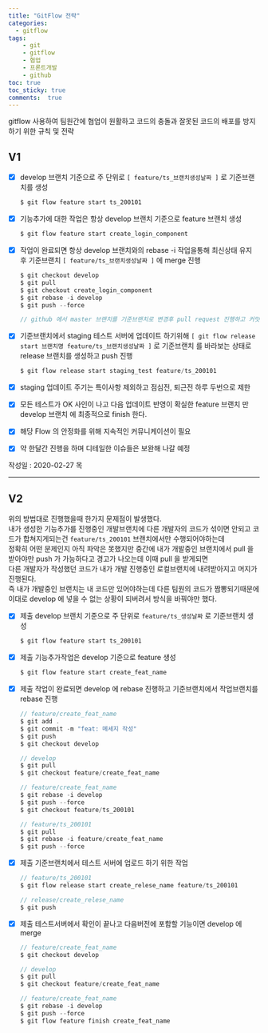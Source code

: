 ```yaml
---
title: "GitFlow 전략"
categories: 
  - gitflow
tags: 
    - git
    - gitflow
    - 협업
    - 프론트개발
    - github
toc: true
toc_sticky: true
comments:  true
---
```


gitflow 사용하여 팀원간에 협업이 원활하고 코드의 충돌과 잘못된 코드의 배포를 방지하기 위한 규칙 및 전략  
  
## V1
  - [X] develop 브랜치 기준으로 주 단위로 `[ feature/ts_브랜치생성날짜 ]` 로 기준브랜치를 생성  
    ``` javascript
    $ git flow feature start ts_200101
    ```
- [X] 기능추가에 대한 작업은 항상 develop 브랜치 기준으로 feature 브랜치 생성  
    ``` javascript
    $ git flow feature start create_login_component
    ```
- [X] 작업이 완료되면 항상 develop 브랜치와의 rebase -i 작업을통해 최신상태 유지 후 기준브랜치 `[ feature/ts_브랜치생성날짜 ]` 에 merge 진행  
    ``` javascript
    $ git checkout develop
    $ git pull
    $ git checkout create_login_component
    $ git rebase -i develop
    $ git push --force

    // github 에서 master 브랜치를 기준브랜치로 변경후 pull request 진행하고 커밋 메세지 작성후 이상없는지 체크후 merge 진행
    ```


  
- [x] 기준브랜치에서 staging 테스트 서버에 업데이트 하기위해 `[ git flow release start 브랜치명 feature/ts_브랜치생성날짜 ]` 로 기준브랜치 를 바라보는 상태로 release 브랜치를 생성하고 push 진행  
    ``` javascript
    $ git flow release start staging_test feature/ts_200101
    ```
- [x] staging 업데이트 주기는 특이사항 제외하고 점심전, 퇴근전 하루 두번으로 제한  
- [x] 모든 테스트가 OK 사인이 나고 다음 업데이트 반영이 확실한 feature 브랜치 만 develop 브랜치 에 최종적으로 finish 한다.  
- [x] 해당 Flow 의 안정화를 위해 지속적인 커뮤니케이션이 필요
- [x] 약 한달간 진행을 하며 디테일한 이슈들은 보완해 나갈 예정   
 
작성일 : 2020-02-27 목

-------

## V2

위의 방법대로 진행했을때 한가지 문제점이 발생했다.  
내가 생성한 기능추가를 진행중인 개발브랜치에 다른 개발자의 코드가 섞이면 안되고 코드가 합쳐지게되는건 `feature/ts_200101` 브랜치에서만 수행되어야하는데  
정확히 어떤 문제인지 아직 파악은 못했지만 중간에 내가 개발중인 브랜치에서 pull 을 받아야만 push 가 가능하다고 경고가 나오는데 이때 pull 을 받게되면  
다른 개발자가 작성했던 코드가 내가 개발 진행중인 로컬브랜치에 내려받아지고 머지가 진행된다.  
즉 내가 개발중인 브랜치는 내 코드만 있어야하는데 다른 팀원의 코드가 짬뽕되기때문에 이대로 develop 에 넣을 수 없는 상황이 되버려서 방식을 바꿔야만 했다.  


- [x] 제출 develop 브랜치 기준으로 주 단위로 `feature/ts_생성날짜` 로 기준브랜치 생성
    ```javascript
    $ git flow feature start ts_200101
    ```

- [x] 제출 기능추가작업은 develop 기준으로 feature 생성
    ``` javascript
    $ git flow feature start create_feat_name
    ```

- [x] 제출 작업이 완료되면 develop 에 rebase 진행하고 기준브랜치에서 작업브랜치를 rebase 진행

    ``` javascript
    // feature/create_feat_name
    $ git add .
    $ git commit -m "feat: 메세지 작성"
    $ git push
    $ git checkout develop

    // develop
    $ git pull
    $ git checkout feature/create_feat_name

    // feature/create_feat_name
    $ git rebase -i develop
    $ git push --force
    $ git checkout feature/ts_200101

    // feature/ts_200101
    $ git pull
    $ git rebase -i feature/create_feat_name
    $ git push --force
    ```

- [x] 제출 기준브랜치에서 테스트 서버에 업로드 하기 위한 작업

    ``` javascript
    // feature/ts_200101
    $ git flow release start create_relese_name feature/ts_200101

    // release/create_relese_name
    $ git push
    ``` 


- [x] 제출 테스트서버에서 확인이 끝나고 다음버전에 포함할 기능이면 develop 에 merge

    ``` javascript
    // feature/create_feat_name
    $ git checkout develop

    // develop
    $ git pull
    $ git checkout feature/create_feat_name

    // feature/create_feat_name
    $ git rebase -i develop
    $ git push --force
    $ git flow feature finish create_feat_name
    ```

